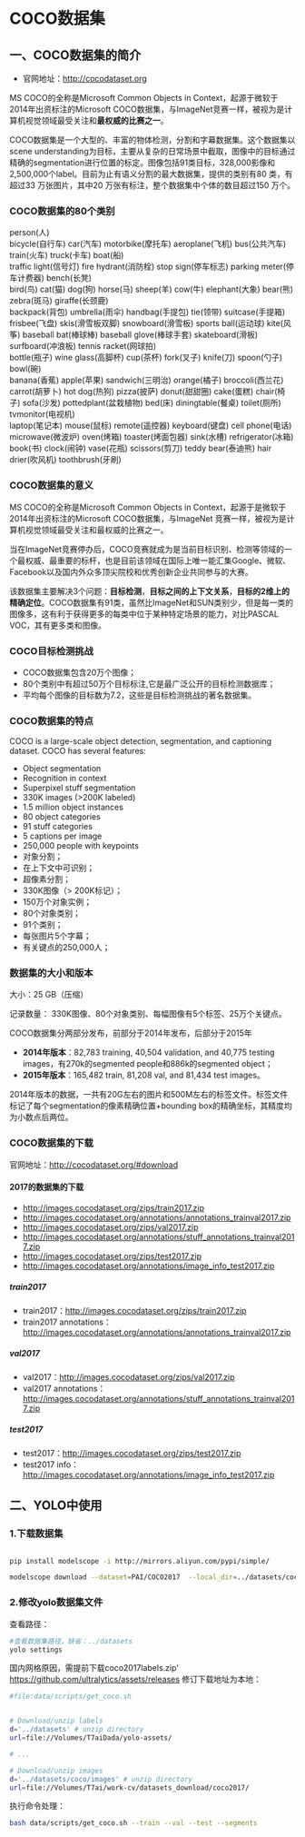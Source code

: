 # COCO数据集

## 一、COCO数据集的简介

* 官网地址：<http://cocodataset.org>

MS COCO的全称是Microsoft Common Objects in Context，起源于微软于2014年出资标注的Microsoft COCO数据集，与ImageNet竞赛一样，被视为是计算机视觉领域最受关注和**最权威的比赛之一**。

COCO数据集是一个大型的、丰富的物体检测，分割和字幕数据集。这个数据集以scene understanding为目标，主要从复杂的日常场景中截取，图像中的目标通过精确的segmentation进行位置的标定。图像包括91类目标，328,000影像和2,500,000个label。目前为止有语义分割的最大数据集，提供的类别有80 类，有超过33 万张图片，其中20 万张有标注，整个数据集中个体的数目超过150 万个。

### COCO数据集的80个类别

person(人)  
bicycle(自行车)  car(汽车)  motorbike(摩托车)  aeroplane(飞机)  bus(公共汽车)  train(火车)  truck(卡车)  boat(船)  
traffic light(信号灯)  fire hydrant(消防栓)  stop sign(停车标志)  parking meter(停车计费器)  bench(长凳)  
bird(鸟)  cat(猫)  dog(狗)  horse(马)  sheep(羊)  cow(牛)  elephant(大象)  bear(熊)  zebra(斑马)  giraffe(长颈鹿)  
backpack(背包)  umbrella(雨伞)  handbag(手提包)  tie(领带)  suitcase(手提箱)  
frisbee(飞盘)  skis(滑雪板双脚)  snowboard(滑雪板)  sports ball(运动球)  kite(风筝) baseball bat(棒球棒)  baseball glove(棒球手套)  skateboard(滑板)  surfboard(冲浪板)  tennis racket(网球拍)  
bottle(瓶子)  wine glass(高脚杯)  cup(茶杯)  fork(叉子)  knife(刀)
spoon(勺子)  bowl(碗)  
banana(香蕉)  apple(苹果)  sandwich(三明治)  orange(橘子)  broccoli(西兰花)  carrot(胡萝卜)  hot dog(热狗)  pizza(披萨)  donut(甜甜圈)  cake(蛋糕)
chair(椅子)  sofa(沙发)  pottedplant(盆栽植物)  bed(床)  diningtable(餐桌)  toilet(厕所)  tvmonitor(电视机)  
laptop(笔记本)  mouse(鼠标)  remote(遥控器)  keyboard(键盘)  cell phone(电话)  
microwave(微波炉)  oven(烤箱)  toaster(烤面包器)  sink(水槽)  refrigerator(冰箱)
book(书)  clock(闹钟)  vase(花瓶)  scissors(剪刀)  teddy bear(泰迪熊)  hair drier(吹风机)  toothbrush(牙刷)

### COCO数据集的意义

MS COCO的全称是Microsoft Common Objects in Context，起源于是微软于2014年出资标注的Microsoft COCO数据集，与ImageNet 竞赛一样，被视为是计算机视觉领域最受关注和最权威的比赛之一。

当在ImageNet竞赛停办后，COCO竞赛就成为是当前目标识别、检测等领域的一个最权威、最重要的标杆，也是目前该领域在国际上唯一能汇集Google、微软、Facebook以及国内外众多顶尖院校和优秀创新企业共同参与的大赛。

该数据集主要解决3个问题：**目标检测**，**目标之间的上下文关系**，**目标的2维上的精确定位**。COCO数据集有91类，虽然比ImageNet和SUN类别少，但是每一类的图像多，这有利于获得更多的每类中位于某种特定场景的能力，对比PASCAL VOC，其有更多类和图像。

### COCO目标检测挑战

* COCO数据集包含20万个图像；
* 80个类别中有超过50万个目标标注,它是最广泛公开的目标检测数据库；
* 平均每个图像的目标数为7.2，这些是目标检测挑战的著名数据集。

### COCO数据集的特点

COCO is a large-scale object detection, segmentation, and captioning dataset. COCO has several features:

* Object segmentation
* Recognition in context
* Superpixel stuff segmentation
* 330K images (>200K labeled)
* 1.5 million object instances
* 80 object categories
* 91 stuff categories
* 5 captions per image
* 250,000 people with keypoints
* 对象分割；
* 在上下文中可识别；
* 超像素分割；
* 330K图像（> 200K标记）；
* 150万个对象实例；
* 80个对象类别；
* 91个类别；
* 每张图片5个字幕；
* 有关键点的250,000人；

### 数据集的大小和版本

大小：25 GB（压缩）

记录数量： 330K图像、80个对象类别、每幅图像有5个标签、25万个关键点。

COCO数据集分两部分发布，前部分于2014年发布，后部分于2015年

* **2014年版本**：82,783 training, 40,504 validation, and 40,775 testing images，有270k的segmented people和886k的segmented object；
* **2015年版本**：165,482 train, 81,208 val, and 81,434 test images。

2014年版本的数据，一共有20G左右的图片和500M左右的标签文件。标签文件标记了每个segmentation的像素精确位置+bounding box的精确坐标，其精度均为小数点后两位。

### COCO数据集的下载

官网地址：<http://cocodataset.org/#download>

#### 2017的数据集的下载

* <http://images.cocodataset.org/zips/train2017.zip>
* <http://images.cocodataset.org/annotations/annotations_trainval2017.zip>
* <http://images.cocodataset.org/zips/val2017.zip>
* <http://images.cocodataset.org/annotations/stuff_annotations_trainval2017.zip>
* <http://images.cocodataset.org/zips/test2017.zip>
* <http://images.cocodataset.org/annotations/image_info_test2017.zip>

##### train2017

* train2017：<http://images.cocodataset.org/zips/train2017.zip>
* train2017 annotations：<http://images.cocodataset.org/annotations/annotations_trainval2017.zip>

##### val2017

* val2017：<http://images.cocodataset.org/zips/val2017.zip>
* val2017 annotations：<http://images.cocodataset.org/annotations/stuff_annotations_trainval2017.zip>

##### test2017

* test2017：<http://images.cocodataset.org/zips/test2017.zip>
* test2017 info：<http://images.cocodataset.org/annotations/image_info_test2017.zip>

## 二、YOLO中使用

### 1.下载数据集

```bash

pip install modelscope -i http://mirrors.aliyun.com/pypi/simple/

modelscope download --dataset=PAI/COCO2017  --local_dir=../datasets/coco2017/

```

### 2.修改yolo数据集文件

查看路径：

```bash
#查看数据集路径，缺省：../datasets
yolo settings
```

国内网格原因，需提前下载coco2017labels.zip' <https://github.com/ultralytics/assets/releases>
修订下载地址为本地：

```bash
#file:data/scripts/get_coco.sh


# Download/unzip labels
d='../datasets' # unzip directory
url=file://Volumes/T7aiDada/yolo-assets/

# ...

# Download/unzip images
d='../datasets/coco/images' # unzip directory
url=file://Volumes/T7ai/work-cv/datasets_download/coco2017/

```

执行命令处理：

```bash
bash data/scripts/get_coco.sh --train --val --test --segments
```
